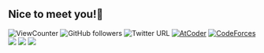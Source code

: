   ## Nice to meet you!👋
  
  ![ViewCounter](https://komarev.com/ghpvc/?username=AC2K)
  ![GitHub followers](https://img.shields.io/github/followers/AC2-K?label=Follow&style=flat&logo=GitHub)
  ![Twitter URL](https://img.shields.io/twitter/url?url=https%3A%2F%2Ftwitter.com%2Fac2000_cp&style=flat&logo=twitter&label=ac2000_cp)
  [![AtCoder](https://img.shields.io/endpoint?url=https%3A%2F%2Fatcoder-badges.now.sh%2Fapi%2Fatcoder%2Fjson%2FAC2K)](https://atcoder.jp/users/AC2K)
  [![CodeForces](https://img.shields.io/endpoint?url=https%3A%2F%2Fatcoder-badges.now.sh%2Fapi%2Fcodeforces%2Fjson%2FAC2K)](https://codeforces.com/profile/AC2K)
  ![](http://github-profile-summary-cards.vercel.app/api/cards/profile-details?username=AC2-K&theme=solarized)
  ![](http://github-profile-summary-cards.vercel.app/api/cards/stats?username=AC2-K&theme=solarized)
  ![](http://github-profile-summary-cards.vercel.app/api/cards/productive-time?username=AC2-K&theme=solarized)

